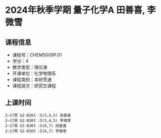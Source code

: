 # 2024年秋季学期 量子化学A 田善喜, 李微雪






## 课程信息

- 课程号：CHEM5009P.01
- 学分：4
- 教学类型：理论课
- 开课单位：化学物理系
- 课程类别：本研贯通
- 课程层次：研究生课程

## 上课时间

```
2~17周 G2-B303 :5(3,4,5) 田善喜
2~17周 G2-B303 :5(3,4,5) 李微雪
2~17周 G2-B303 :5(6,7) 田善喜
2~17周 G2-B303 :5(6,7) 李微雪
```

